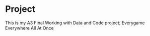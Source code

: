 # Project

This is my A3 Final Working with Data and Code project; Everygame Everywhere All At Once
